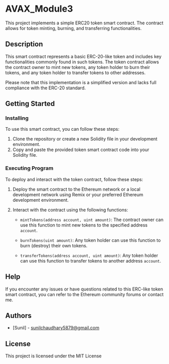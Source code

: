 # AVAX_Module3
This project implements a simple ERC20 token smart contract. The contract allows for token minting, burning, and transferring functionalities.

## Description

This smart contract represents a basic ERC-20-like token and includes key functionalities commonly found in such tokens. The token contract allows the contract owner to mint new tokens, any token holder to burn their tokens, and any token holder to transfer tokens to other addresses.

Please note that this implementation is a simplified version and lacks full compliance with the ERC-20 standard.

## Getting Started

### Installing

To use this smart contract, you can follow these steps:

1. Clone the repository or create a new Solidity file in your development environment.
2. Copy and paste the provided token smart contract code into your Solidity file.

### Executing Program

To deploy and interact with the token contract, follow these steps:

1. Deploy the smart contract to the Ethereum network or a local development network using Remix or your preferred Ethereum development environment.

2. Interact with the contract using the following functions:
   - `mintTokens(address account, uint amount)`: The contract owner can use this function to mint new tokens to the specified address `account`.

   - `burnTokens(uint amount)`: Any token holder can use this function to burn (destroy) their own tokens.

   - `transferTokens(address account, uint amount)`: Any token holder can use this function to transfer tokens to another address `account`.

## Help

If you encounter any issues or have questions related to this ERC-like token smart contract, you can refer to the Ethereum community forums or contact me.

## Authors

- [Sunil] - sunilchaudhary5879@gmail.com

## License

This project is licensed under the MIT License
